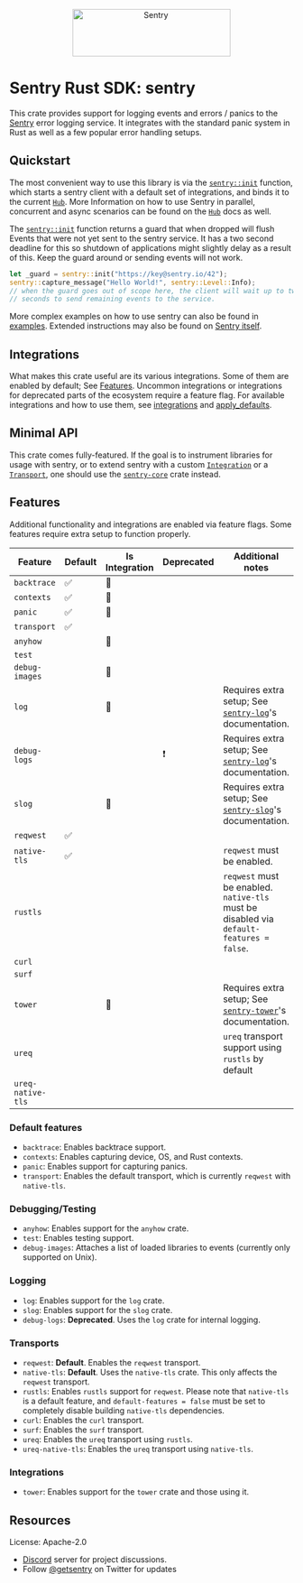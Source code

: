 <p align="center">
  <a href="https://sentry.io/?utm_source=github&utm_medium=logo" target="_blank">
    <img src="https://sentry-brand.storage.googleapis.com/sentry-wordmark-dark-280x84.png" alt="Sentry" width="280" height="84">
  </a>
</p>

# Sentry Rust SDK: sentry

This crate provides support for logging events and errors / panics to the
[Sentry] error logging service. It integrates with the standard panic
system in Rust as well as a few popular error handling setups.

[Sentry]: https://sentry.io/

## Quickstart

The most convenient way to use this library is via the [`sentry::init`] function,
which starts a sentry client with a default set of integrations, and binds
it to the current [`Hub`]. More Information on how to use Sentry in parallel,
concurrent and async scenarios can be found on the [`Hub`] docs as well.

The [`sentry::init`] function returns a guard that when dropped will flush Events that were not
yet sent to the sentry service. It has a two second deadline for this so shutdown of
applications might slightly delay as a result of this. Keep the guard around or sending events
will not work.

```rust
let _guard = sentry::init("https://key@sentry.io/42");
sentry::capture_message("Hello World!", sentry::Level::Info);
// when the guard goes out of scope here, the client will wait up to two
// seconds to send remaining events to the service.
```

More complex examples on how to use sentry can also be found in [examples]. Extended instructions
may also be found on [Sentry itself].

[`sentry::init`]: https://docs.rs/sentry/0.28.0/sentry/fn.init.html
[`Hub`]: https://docs.rs/sentry/0.28.0/sentry/struct.Hub.html
[examples]: https://github.com/getsentry/sentry-rust/tree/master/sentry/examples
[Sentry itself]: https://docs.sentry.io/platforms/rust

## Integrations

What makes this crate useful are its various integrations. Some of them are enabled by
default; See [Features]. Uncommon integrations or integrations for deprecated parts of
the ecosystem require a feature flag. For available integrations and how to use them, see
[integrations] and [apply_defaults].

[Features]: #features
[integrations]: https://docs.rs/sentry/0.28.0/sentry/integrations/index.html
[apply_defaults]: https://docs.rs/sentry/0.28.0/sentry/fn.apply_defaults.html

## Minimal API

This crate comes fully-featured. If the goal is to instrument libraries for usage
with sentry, or to extend sentry with a custom [`Integration`] or a [`Transport`],
one should use the [`sentry-core`] crate instead.

[`Integration`]: https://docs.rs/sentry/0.28.0/sentry/trait.Integration.html
[`Transport`]: https://docs.rs/sentry/0.28.0/sentry/trait.Transport.html
[`sentry-core`]: https://crates.io/crates/sentry-core

## Features

Additional functionality and integrations are enabled via feature flags. Some features require
extra setup to function properly.

| Feature           | Default | Is Integration | Deprecated | Additional notes                                                                         |
| --------------    | ------- | -------------- | ---------- | ---------------------------------------------------------------------------------------- |
| `backtrace`       | ✅      | 🔌             |            |                                                                                          |
| `contexts`        | ✅      | 🔌             |            |                                                                                          |
| `panic`           | ✅      | 🔌             |            |                                                                                          |
| `transport`       | ✅      |                |            |                                                                                          |
| `anyhow`          |         | 🔌             |            |                                                                                          |
| `test`            |         |                |            |                                                                                          |
| `debug-images`    |         | 🔌             |            |                                                                                          |
| `log`             |         | 🔌             |            | Requires extra setup; See [`sentry-log`]'s documentation.                                |
| `debug-logs`      |         |                | ❗         | Requires extra setup; See [`sentry-log`]'s documentation.                                |
| `slog`            |         | 🔌             |            | Requires extra setup; See [`sentry-slog`]'s documentation.                               |
| `reqwest`         | ✅      |                |            |                                                                                          |
| `native-tls`      | ✅      |                |            | `reqwest` must be enabled.                                                               |
| `rustls`          |         |                |            | `reqwest` must be enabled. `native-tls` must be disabled via `default-features = false`. |
| `curl`            |         |                |            |                                                                                          |
| `surf`            |         |                |            |                                                                                          |
| `tower`           |         | 🔌             |            | Requires extra setup; See [`sentry-tower`]'s documentation.                              |
| `ureq`            |         |                |            | `ureq` transport support using `rustls` by default                                       |
| `ureq-native-tls` |         |                |            |                                                                                          |

[`sentry-log`]: https://crates.io/crates/sentry-log
[`sentry-slog`]: https://crates.io/crates/sentry-slog
[`sentry-tower`]: https://crates.io/crates/sentry-tower

### Default features
- `backtrace`: Enables backtrace support.
- `contexts`: Enables capturing device, OS, and Rust contexts.
- `panic`: Enables support for capturing panics.
- `transport`: Enables the default transport, which is currently `reqwest` with `native-tls`.

### Debugging/Testing
- `anyhow`: Enables support for the `anyhow` crate.
- `test`: Enables testing support.
- `debug-images`: Attaches a list of loaded libraries to events (currently only supported on Unix).

### Logging
- `log`: Enables support for the `log` crate.
- `slog`: Enables support for the `slog` crate.
- `debug-logs`: **Deprecated**. Uses the `log` crate for internal logging.

### Transports
- `reqwest`: **Default**. Enables the `reqwest` transport.
- `native-tls`: **Default**. Uses the `native-tls` crate. This only affects the `reqwest` transport.
- `rustls`: Enables `rustls` support for `reqwest`. Please note that `native-tls` is a default
  feature, and `default-features = false` must be set to completely disable building `native-tls`
  dependencies.
- `curl`: Enables the `curl` transport.
- `surf`: Enables the `surf` transport.
- `ureq`: Enables the `ureq` transport using `rustls`.
- `ureq-native-tls`: Enables the `ureq` transport using `native-tls`.

### Integrations
- `tower`: Enables support for the `tower` crate and those using it.

## Resources

License: Apache-2.0

- [Discord](https://discord.gg/ez5KZN7) server for project discussions.
- Follow [@getsentry](https://twitter.com/getsentry) on Twitter for updates
